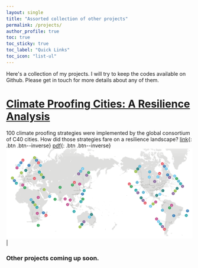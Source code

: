 ```yaml
---
layout: single
title: "Assorted collection of other projects"
permalink: /projects/
author_profile: true
toc: true
toc_sticky: true
toc_label: "Quick Links"
toc_icon: "list-ul"
---
```



Here's a collection of my projects. I will try to keep the codes available on Github. Please get in touch for more details about any of them.

# [Climate Proofing Cities: A Resilience Analysis](https://anamika255.github.io/portfolio/C40-Cities/)
<!--{: .btn .btn--info .btn--large}-->

100 climate proofing strategies were implemented by the global consortium of C40 cities. How did those strategies fare on a resilience landscape? [link](https://ams.confex.com/ams/97Annual/webprogram/Paper313617.html){: .btn .btn--inverse} [pdf](/assets/files/C40_report.pdf){: .btn .btn--inverse} <img src='/assets/images/C40-header.png'> |




### Other projects coming up soon.




<!--
{% include base_path %}

{% for post in site.portfolio %}
  {% include archive-single.html %}
{% endfor %}
-->
